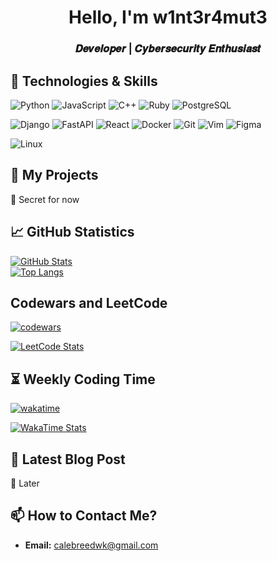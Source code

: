 <p align="center">
  <h1 align="center">Hello, I'm w1nt3r4mut3</h1>
  <h3 align="center">𝑫𝒆𝒗𝒆𝒍𝒐𝒑𝒆𝒓 | 𝑪𝒚𝒃𝒆𝒓𝒔𝒆𝒄𝒖𝒓𝒊𝒕𝒚 𝑬𝒏𝒕𝒉𝒖𝒔𝒊𝒂𝒔𝒕</h3>
</p>

## 🔧 **Technologies & Skills**  
 
![Python](https://img.shields.io/badge/-Python-3776AB?logo=python&logoColor=white)
![JavaScript](https://img.shields.io/badge/-JavaScript-F7DF1E?logo=javascript&logoColor=black)
![C++](https://img.shields.io/badge/-C++-00599C?logo=c%2B%2B&logoColor=white)
![Ruby](https://img.shields.io/badge/-Ruby-CC342D?logo=ruby&logoColor=white)
![PostgreSQL](https://img.shields.io/badge/-PostgreSQL-4169E1?logo=postgresql&logoColor=white)

![Django](https://img.shields.io/badge/-Django-092E20?logo=django&logoColor=white)
![FastAPI](https://img.shields.io/badge/-FastAPI-009688?logo=fastapi&logoColor=white)
![React](https://img.shields.io/badge/React-%2320232a.svg?logo=react&logoColor=%2361DAFB)
![Docker](https://img.shields.io/badge/-Docker-2496ED?logo=docker&logoColor=white)
![Git](https://img.shields.io/badge/-Git-F05032?logo=git&logoColor=white)
![Vim](https://img.shields.io/badge/Vim-%2311AB00.svg?logo=vim&logoColor=white)
![Figma](https://img.shields.io/badge/Figma-F24E1E?logo=figma&logoColor=white)

![Linux](https://img.shields.io/badge/-Linux-FCC624?logo=linux&logoColor=black)

## 🚀 **My Projects**  
🔹 Secret for now 

## 📈 **GitHub Statistics**  
[![GitHub Stats](https://github-readme-stats.vercel.app/api?username=w1nt3r4mut3&show_icons=true&theme=radical)](https://github.com/w1nt3r4mut3)  
[![Top Langs](https://github-readme-stats.vercel.app/api/top-langs/?username=w1nt3r4mut3&layout=compact&theme=radical)](https://github.com/w1nt3r4mut3)  

## Codewars and LeetCode
[![codewars](https://www.codewars.com/users/W1nt3r4Mut3/badges/large)](https://www.codewars.com/users/W1nt3r4Mut3)

[![LeetCode Stats](https://leetcode.card.workers.dev/?username=W1nt3r4Mut3&theme=dark)](https://leetcode.com/W1nt3r4Mut3/)  


## ⏳ **Weekly Coding Time**
[![wakatime](https://wakatime.com/badge/user/w1nt3rmut3.svg)](https://wakatime.com/@w1nt3rmut3)

<!-- Detailed Stats (update username) -->
[![WakaTime Stats](https://github-readme-stats.vercel.app/api/wakatime?username=w1nt3rmut3&theme=dark&layout=compact)](https://wakatime.com/@w1nt3rmut3)

## 📝 **Latest Blog Post**  
🔹 Later  


## 📫 **How to Contact Me?**  
- **Email:** calebreedwk@gmail.com  




